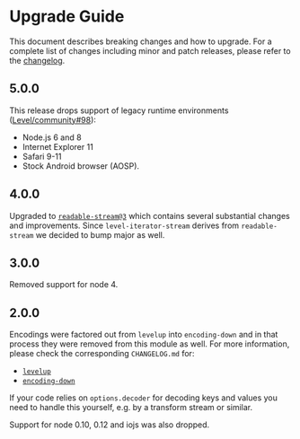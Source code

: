 # Upgrade Guide

This document describes breaking changes and how to upgrade. For a complete list of changes including minor and patch releases, please refer to the [changelog](CHANGELOG.md).

## 5.0.0

This release drops support of legacy runtime environments ([Level/community#98](https://github.com/Level/community/issues/98)):

- Node.js 6 and 8
- Internet Explorer 11
- Safari 9-11
- Stock Android browser (AOSP).

## 4.0.0

Upgraded to [`readable-stream@3`](https://github.com/nodejs/readable-stream#version-3xx) which contains several substantial changes and improvements. Since `level-iterator-stream` derives from `readable-stream` we decided to bump major as well.

## 3.0.0

Removed support for node 4.

## 2.0.0

Encodings were factored out from `levelup` into `encoding-down` and in that process they were removed from this module as well. For more information, please check the corresponding `CHANGELOG.md` for:

- [`levelup`](https://github.com/Level/levelup/blob/master/CHANGELOG.md)
- [`encoding-down`](https://github.com/Level/encoding-down/blob/master/CHANGELOG.md)

If your code relies on `options.decoder` for decoding keys and values you need to handle this yourself, e.g. by a transform stream or similar.

Support for node 0.10, 0.12 and iojs was also dropped.
